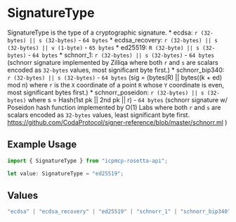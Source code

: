 # SignatureType

SignatureType is the type of a cryptographic signature. * ecdsa: `r (32-bytes) || s (32-bytes)` - `64 bytes` * ecdsa_recovery: `r (32-bytes) || s (32-bytes) || v (1-byte)` - `65 bytes` * ed25519: `R (32-byte) || s (32-bytes)` - `64 bytes` * schnorr_1: `r (32-bytes) || s (32-bytes)` - `64 bytes`  (schnorr signature implemented by Zilliqa where both `r` and `s` are scalars encoded as `32-bytes` values, most significant byte first.) * schnorr_bip340: `r (32-bytes) || s (32-bytes)` - `64 bytes`  (sig = (bytes(R) || bytes((k + ed) mod n) where `r` is the `X` coordinate of a point `R` whose `Y` coordinate is even, most significant bytes first.) * schnorr_poseidon: `r (32-bytes) || s (32-bytes)` where s = Hash(1st pk || 2nd pk || r) - `64 bytes`  (schnorr signature w/ Poseidon hash function implemented by O(1) Labs where both `r` and `s` are scalars encoded as `32-bytes` values, least significant byte first. https://github.com/CodaProtocol/signer-reference/blob/master/schnorr.ml )

## Example Usage

```typescript
import { SignatureType } from "icpmcp-rosetta-api";

let value: SignatureType = "ed25519";
```

## Values

```typescript
"ecdsa" | "ecdsa_recovery" | "ed25519" | "schnorr_1" | "schnorr_bip340" | "schnorr_poseidon"
```